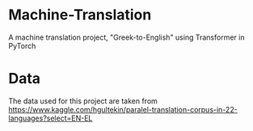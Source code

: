# Machine-Translation
A machine translation project, "Greek-to-English" using Transformer in PyTorch

# Data
The data used for this project are taken from https://www.kaggle.com/hgultekin/paralel-translation-corpus-in-22-languages?select=EN-EL
